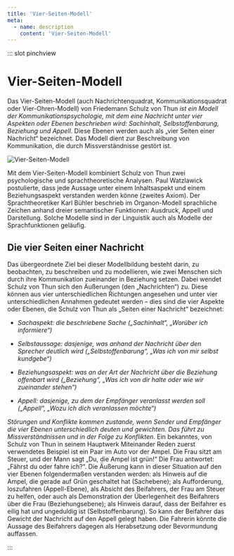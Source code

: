 ```yaml
---
title: 'Vier-Seiten-Modell'
meta:
  - name: description
    content: 'Vier-Seiten-Modell'
---
```


::: slot pinchview

# Vier-Seiten-Modell

Das Vier-Seiten-Modell (auch Nachrichtenquadrat, Kommunikationsquadrat oder Vier-Ohren-Modell) von Friedemann Schulz von Thun *ist ein Modell der Kommunikationspsychologie, mit dem eine Nachricht unter vier Aspekten oder Ebenen beschrieben wird: Sachinhalt, Selbstoffenbarung, Beziehung und Appell*. Diese Ebenen werden auch als „vier Seiten einer Nachricht“ bezeichnet. Das Modell dient zur Beschreibung von Kommunikation, die durch Missverständnisse gestört ist.

![Vier-Seiten-Modell](/img/media/vierseitenmodell.svg "Vier-Seiten-Modell")

Mit dem Vier-Seiten-Modell kombiniert Schulz von Thun zwei psychologische und sprachtheoretische Analysen. Paul Watzlawick postulierte, dass jede Aussage unter einem Inhaltsaspekt und einem Beziehungsaspekt verstanden werden könne (zweites Axiom). Der Sprachtheoretiker Karl Bühler beschrieb im Organon-Modell sprachliche Zeichen anhand dreier semantischer Funktionen: Ausdruck, Appell und Darstellung. Solche Modelle sind in der Linguistik auch als Modelle der Sprachfunktionen geläufig.


## Die vier Seiten einer Nachricht

Das übergeordnete Ziel bei dieser Modellbildung besteht darin, zu beobachten, zu beschreiben und zu modellieren, wie zwei Menschen sich durch ihre Kommunikation zueinander in Beziehung setzen. Dabei wendet Schulz von Thun sich den Äußerungen (den „Nachrichten“) zu. Diese können aus vier unterschiedlichen Richtungen angesehen und unter vier unterschiedlichen Annahmen gedeutet werden – dies sind die vier Aspekte oder Ebenen, die Schulz von Thun als „Seiten einer Nachricht“ bezeichnet:

- *Sachaspekt: die beschriebene Sache („Sachinhalt“, „Worüber ich informiere“)*

- *Selbstaussage: dasjenige, was anhand der Nachricht über den Sprecher deutlich wird („Selbstoffenbarung“, „Was ich von mir selbst kundgebe“)*

- *Beziehungsaspekt: was an der Art der Nachricht über die Beziehung offenbart wird („Beziehung“, „Was ich von dir halte oder wie wir zueinander stehen“)*

- *Appell: dasjenige, zu dem der Empfänger veranlasst werden soll („Appell“, „Wozu ich dich veranlassen möchte“)*

*Störungen und Konflikte kommen zustande, wenn Sender und Empfänger die vier Ebenen unterschiedlich deuten und gewichten. Das führt zu Missverständnissen und in der Folge zu Konflikten*. Ein bekanntes, von Schulz von Thun in seinem Hauptwerk Miteinander Reden zuerst verwendetes Beispiel ist ein Paar im Auto vor der Ampel. Die Frau sitzt am Steuer, und der Mann sagt „Du, die Ampel ist grün!“ Die Frau antwortet: „Fährst du oder fahre ich?“. Die Äußerung kann in dieser Situation auf den vier Ebenen folgendermaßen verstanden werden: als Hinweis auf die Ampel, die gerade auf Grün geschaltet hat (Sachebene); als Aufforderung, loszufahren (Appell-Ebene), als Absicht des Beifahrers, der Frau am Steuer zu helfen, oder auch als Demonstration der Überlegenheit des Beifahrers über die Frau (Beziehungsebene); als Hinweis darauf, dass der Beifahrer es eilig hat und ungeduldig ist (Selbstoffenbarung). So kann der Beifahrer das Gewicht der Nachricht auf den Appell gelegt haben. Die Fahrerin könnte die Aussage des Beifahrers dagegen als Herabsetzung oder Bevormundung auffassen.

<YouTube videoid="9VJn1cPbf1A" />

:::

<pinchView />
